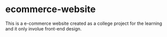 # ecommerce-website
This is a e-commerce website created as a college project for the learning and  it only involue front-end design.
